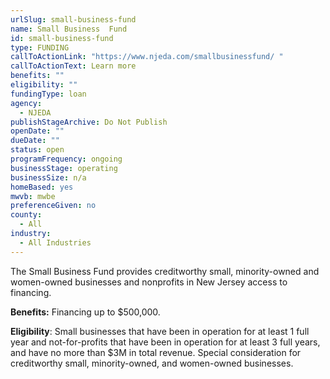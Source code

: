 ```yaml
---
urlSlug: small-business-fund
name: Small Business  Fund
id: small-business-fund
type: FUNDING
callToActionLink: "https://www.njeda.com/smallbusinessfund/ "
callToActionText: Learn more
benefits: ""
eligibility: ""
fundingType: loan
agency:
  - NJEDA
publishStageArchive: Do Not Publish
openDate: ""
dueDate: ""
status: open
programFrequency: ongoing
businessStage: operating
businessSize: n/a
homeBased: yes
mwvb: mwbe
preferenceGiven: no
county:
  - All
industry:
  - All Industries
---
```

The Small Business Fund provides creditworthy small, minority-owned and women-owned businesses and nonprofits in New Jersey access to financing.

**Benefits:** Financing up to $500,000.

**Eligibility**: Small businesses that have been in operation for at least 1 full year and not-for-profits that have been in operation for at least 3 full years, and have no more than $3M in total revenue. Special consideration for creditworthy small, minority-owned, and women-owned businesses.